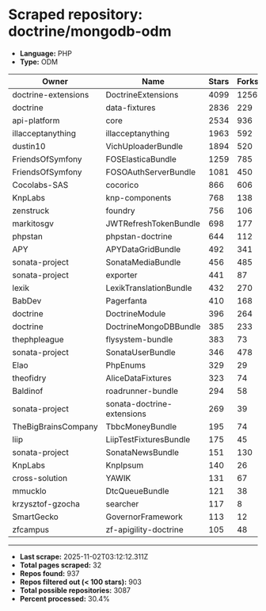 # Scraped repository: doctrine/mongodb-odm
* **Language:** PHP
* **Type:** ODM

| Owner | Name | Stars | Forks | URL |
|---|---|---|---|---|
| doctrine-extensions | DoctrineExtensions | 4099 | 1256 | [link](https://github.com/doctrine-extensions/DoctrineExtensions) |
| doctrine | data-fixtures | 2836 | 229 | [link](https://github.com/doctrine/data-fixtures) |
| api-platform | core | 2534 | 936 | [link](https://github.com/api-platform/core) |
| illacceptanything | illacceptanything | 1963 | 592 | [link](https://github.com/illacceptanything/illacceptanything) |
| dustin10 | VichUploaderBundle | 1894 | 520 | [link](https://github.com/dustin10/VichUploaderBundle) |
| FriendsOfSymfony | FOSElasticaBundle | 1259 | 785 | [link](https://github.com/FriendsOfSymfony/FOSElasticaBundle) |
| FriendsOfSymfony | FOSOAuthServerBundle | 1081 | 450 | [link](https://github.com/FriendsOfSymfony/FOSOAuthServerBundle) |
| Cocolabs-SAS | cocorico | 866 | 606 | [link](https://github.com/Cocolabs-SAS/cocorico) |
| KnpLabs | knp-components | 768 | 138 | [link](https://github.com/KnpLabs/knp-components) |
| zenstruck | foundry | 756 | 106 | [link](https://github.com/zenstruck/foundry) |
| markitosgv | JWTRefreshTokenBundle | 698 | 177 | [link](https://github.com/markitosgv/JWTRefreshTokenBundle) |
| phpstan | phpstan-doctrine | 644 | 112 | [link](https://github.com/phpstan/phpstan-doctrine) |
| APY | APYDataGridBundle | 492 | 341 | [link](https://github.com/APY/APYDataGridBundle) |
| sonata-project | SonataMediaBundle | 456 | 485 | [link](https://github.com/sonata-project/SonataMediaBundle) |
| sonata-project | exporter | 441 | 87 | [link](https://github.com/sonata-project/exporter) |
| lexik | LexikTranslationBundle | 432 | 270 | [link](https://github.com/lexik/LexikTranslationBundle) |
| BabDev | Pagerfanta | 410 | 168 | [link](https://github.com/BabDev/Pagerfanta) |
| doctrine | DoctrineModule | 396 | 264 | [link](https://github.com/doctrine/DoctrineModule) |
| doctrine | DoctrineMongoDBBundle | 385 | 233 | [link](https://github.com/doctrine/DoctrineMongoDBBundle) |
| thephpleague | flysystem-bundle | 383 | 73 | [link](https://github.com/thephpleague/flysystem-bundle) |
| sonata-project | SonataUserBundle | 346 | 478 | [link](https://github.com/sonata-project/SonataUserBundle) |
| Elao | PhpEnums | 329 | 29 | [link](https://github.com/Elao/PhpEnums) |
| theofidry | AliceDataFixtures | 323 | 74 | [link](https://github.com/theofidry/AliceDataFixtures) |
| Baldinof | roadrunner-bundle | 294 | 58 | [link](https://github.com/Baldinof/roadrunner-bundle) |
| sonata-project | sonata-doctrine-extensions | 269 | 39 | [link](https://github.com/sonata-project/sonata-doctrine-extensions) |
| TheBigBrainsCompany | TbbcMoneyBundle | 195 | 74 | [link](https://github.com/TheBigBrainsCompany/TbbcMoneyBundle) |
| liip | LiipTestFixturesBundle | 175 | 45 | [link](https://github.com/liip/LiipTestFixturesBundle) |
| sonata-project | SonataNewsBundle | 151 | 130 | [link](https://github.com/sonata-project/SonataNewsBundle) |
| KnpLabs | KnpIpsum | 140 | 26 | [link](https://github.com/KnpLabs/KnpIpsum) |
| cross-solution | YAWIK | 131 | 67 | [link](https://github.com/cross-solution/YAWIK) |
| mmucklo | DtcQueueBundle | 121 | 38 | [link](https://github.com/mmucklo/DtcQueueBundle) |
| krzysztof-gzocha | searcher | 117 | 8 | [link](https://github.com/krzysztof-gzocha/searcher) |
| SmartGecko | GovernorFramework | 113 | 12 | [link](https://github.com/SmartGecko/GovernorFramework) |
| zfcampus | zf-apigility-doctrine | 105 | 48 | [link](https://github.com/zfcampus/zf-apigility-doctrine) |

---
* **Last scrape:** 2025-11-02T03:12:12.311Z
* **Total pages scraped:** 32
* **Repos found:** 937
* **Repos filtered out (< 100 stars):** 903
* **Total possible repositories:** 3087
* **Percent processed:** 30.4%
